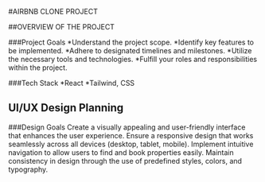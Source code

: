 #AIRBNB CLONE PROJECT

##OVERVIEW OF THE PROJECT 

###Project Goals
*Understand the project scope.
*Identify key features to be implemented.
*Adhere to designated timelines and milestones.
*Utilize the necessary tools and technologies.
*Fulfill your roles and responsibilities within the project.

###Tech Stack
*React
*Tailwind, CSS 





## UI/UX Design Planning

###Design Goals
Create a visually appealing and user-friendly interface that enhances the user experience.
Ensure a responsive design that works seamlessly across all devices (desktop, tablet, mobile).
Implement intuitive navigation to allow users to find and book properties easily.
Maintain consistency in design through the use of predefined styles, colors, and typography.
